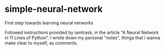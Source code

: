 # simple-neural-network
First step towards learning neural networks

Followed instructions provided by iamtrask, in the article "A Neural Network in 11 Lines of Python". I wrote down my personal "notes", things that i wanna make clear to myself, as comments.
